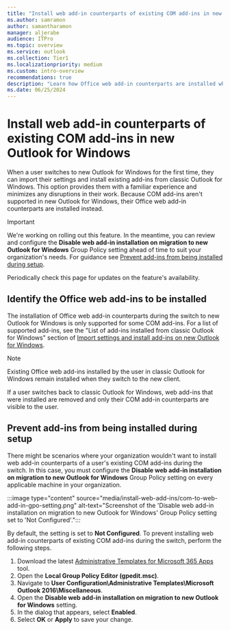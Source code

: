 ```yaml
---
title: "Install web add-in counterparts of existing COM add-ins in new Outlook for Windows"
ms.author: samramon
author: samantharamon
manager: aljerabe
audience: ITPro
ms.topic: overview
ms.service: outlook
ms.collection: Tier1
ms.localizationpriority: medium
ms.custom: intro-overview
recommendations: true
description: "Learn how Office web add-in counterparts are installed when a user switches to new Outlook for Windows for the first time."
ms.date: 06/25/2024
---
```


# Install web add-in counterparts of existing COM add-ins in new Outlook for Windows

When a user switches to new Outlook for Windows for the first time, they can import their settings and install existing add-ins from classic Outlook for Windows. This option provides them with a familiar experience and minimizes any disruptions in their work. Because COM add-ins aren't supported in new Outlook for Windows, their Office web add-in counterparts are installed instead.

> [!IMPORTANT]
> We're working on rolling out this feature. In the meantime, you can review and configure the **Disable web add-in installation on migration to new Outlook for Windows** Group Policy setting ahead of time to suit your organization's needs. For guidance see [Prevent add-ins from being installed during setup](#prevent-add-ins-from-being-installed-during-setup).
>
> Periodically check this page for updates on the feature's availability.

## Identify the Office web add-ins to be installed

The installation of Office web add-in counterparts during the switch to new Outlook for Windows is only supported for some COM add-ins. For a list of supported add-ins, see the "List of add-ins installed from classic Outlook for Windows" section of [Import settings and install add-ins on new Outlook for Windows](https://support.microsoft.com/office/b85ce5ff-bef3-45ae-9e95-9d63c514abdc).

>[!NOTE]
> Existing Office web add-ins installed by the user in classic Outlook for Windows remain installed when they switch to the new client.

If a user switches back to classic Outlook for Windows, web add-ins that were installed are removed and only their COM add-in counterparts are visible to the user.

## Prevent add-ins from being installed during setup

There might be scenarios where your organization wouldn't want to install web add-in counterparts of a user's existing COM add-ins during the switch. In this case, you must configure the **Disable web add-in installation on migration to new Outlook for Windows** Group Policy setting on every applicable machine in your organization.

:::image type="content" source="media/install-web-add-ins/com-to-web-add-in-gpo-setting.png" alt-text="Screenshot of the 'Disable web add-in installation on migration to new Outlook for Windows' Group Policy setting set to 'Not Configured'.":::

By default, the setting is set to **Not Configured**. To prevent installing web add-in counterparts of existing COM add-ins during the switch, perform the following steps.

1. Download the latest [Administrative Templates for Microsoft 365 Apps](https://www.microsoft.com/download/details.aspx?id=49030) tool.
1. Open the **Local Group Policy Editor (gpedit.msc)**.
1. Navigate to **User Configuration\Administrative Templates\Microsoft Outlook 2016\Miscellaneous**.
1. Open the **Disable web add-in installation on migration to new Outlook for Windows** setting.
1. In the dialog that appears, select **Enabled**.
1. Select **OK** or **Apply** to save your change.
